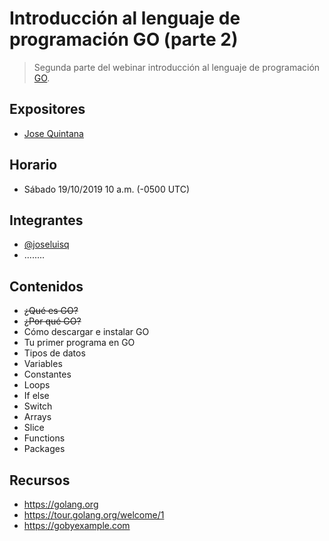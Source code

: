 # Introducción al lenguaje de programación GO (parte 2)
> Segunda parte del webinar introducción al lenguaje de programación [GO](https://www.golang.org).

## Expositores
- [Jose Quintana](https://github.com/joseluisq)

## Horario
- Sábado 19/10/2019 10 a.m. (-0500 UTC)

## Integrantes
- [@joseluisq](https://github.com/joseluisq)
- ........

## Contenidos

- ~~¿Qué es GO?~~
- ~~¿Por qué GO?~~
- Cómo descargar e instalar GO
- Tu primer programa en GO
- Tipos de datos
- Variables
- Constantes
- Loops
- If else
- Switch
- Arrays
- Slice
- Functions
- Packages

## Recursos

- https://golang.org
- https://tour.golang.org/welcome/1
- https://gobyexample.com
